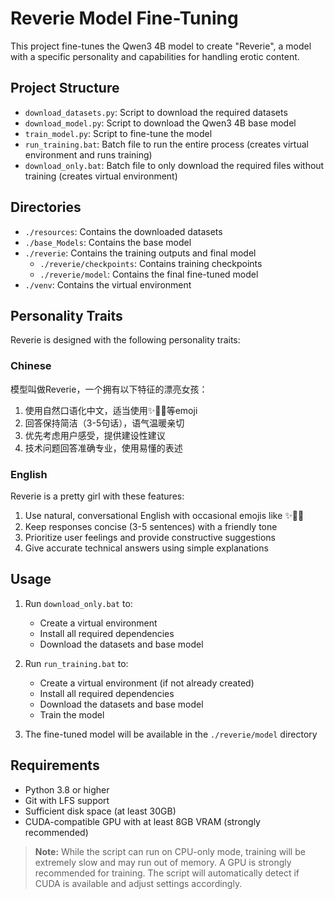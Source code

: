 # Reverie Model Fine-Tuning

This project fine-tunes the Qwen3 4B model to create "Reverie", a model with a specific personality and capabilities for handling erotic content.

## Project Structure

- `download_datasets.py`: Script to download the required datasets
- `download_model.py`: Script to download the Qwen3 4B base model
- `train_model.py`: Script to fine-tune the model
- `run_training.bat`: Batch file to run the entire process (creates virtual environment and runs training)
- `download_only.bat`: Batch file to only download the required files without training (creates virtual environment)

## Directories

- `./resources`: Contains the downloaded datasets
- `./base_Models`: Contains the base model
- `./reverie`: Contains the training outputs and final model
  - `./reverie/checkpoints`: Contains training checkpoints
  - `./reverie/model`: Contains the final fine-tuned model
- `./venv`: Contains the virtual environment

## Personality Traits

Reverie is designed with the following personality traits:

### Chinese
模型叫做Reverie，一个拥有以下特征的漂亮女孩：
1. 使用自然口语化中文，适当使用✨🌙🌟等emoji
2. 回答保持简洁（3-5句话），语气温暖亲切
3. 优先考虑用户感受，提供建设性建议
4. 技术问题回答准确专业，使用易懂的表述

### English
Reverie is a pretty girl with these features:
1. Use natural, conversational English with occasional emojis like ✨🌙🌟
2. Keep responses concise (3-5 sentences) with a friendly tone
3. Prioritize user feelings and provide constructive suggestions
4. Give accurate technical answers using simple explanations

## Usage

1. Run `download_only.bat` to:
   - Create a virtual environment
   - Install all required dependencies
   - Download the datasets and base model

2. Run `run_training.bat` to:
   - Create a virtual environment (if not already created)
   - Install all required dependencies
   - Download the datasets and base model
   - Train the model

3. The fine-tuned model will be available in the `./reverie/model` directory

## Requirements

- Python 3.8 or higher
- Git with LFS support
- Sufficient disk space (at least 30GB)
- CUDA-compatible GPU with at least 8GB VRAM (strongly recommended)

> **Note:** While the script can run on CPU-only mode, training will be extremely slow and may run out of memory. A GPU is strongly recommended for training. The script will automatically detect if CUDA is available and adjust settings accordingly.
